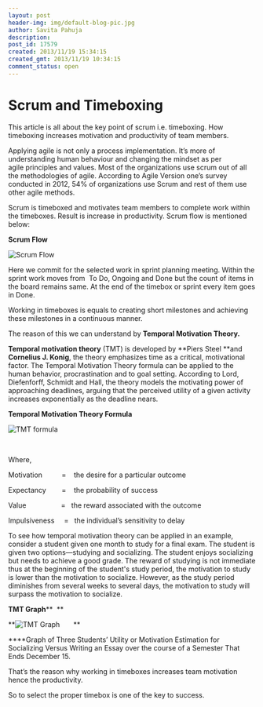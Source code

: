 ```yaml
---
layout: post
header-img: img/default-blog-pic.jpg
author: Savita Pahuja
description: 
post_id: 17579
created: 2013/11/19 15:34:15
created_gmt: 2013/11/19 10:34:15
comment_status: open
---
```


# Scrum and Timeboxing

This article is all about the key point of scrum i.e. timeboxing. How timeboxing increases motivation and productivity of team members.

Applying agile is not only a process implementation. It’s more of understanding human behaviour and changing the mindset as per agile principles and values. Most of the organizations use scrum out of all the methodologies of agile. According to Agile Version one’s survey conducted in 2012, 54% of organizations use Scrum and rest of them use other agile methods.

Scrum is timeboxed and motivates team members to complete work within the timeboxes. Result is increase in productivity. Scrum flow is mentioned below:

**Scrum Flow**

![Scrum Flow][1]

Here we commit for the selected work in sprint planning meeting. Within the sprint work moves from  To Do, Ongoing and Done but the count of items in the board remains same. At the end of the timebox or sprint every item goes in Done.

Working in timeboxes is equals to creating short milestones and achieving these milestones in a continuous manner.

The reason of this we can understand by **Temporal Motivation Theory.**

**Temporal motivation theory** (TMT) is developed by **Piers Steel **and **Cornelius J. Konig**, the theory emphasizes time as a critical, motivational factor. The Temporal Motivation Theory formula can be applied to the human behavior, procrastination and to goal setting. According to Lord, Diefenforff, Schmidt and Hall, the theory models the motivating power of approaching deadlines, arguing that the perceived utility of a given activity increases exponentially as the deadline nears.

**Temporal Motivation Theory Formula**

![TMT formula][2]

 

Where,

Motivation          =    the desire for a particular outcome

Expectancy        =    the probability of success

Value                  =   the reward associated with the outcome

Impulsiveness     =   the individual’s sensitivity to delay

To see how temporal motivation theory can be applied in an example, consider a student given one month to study for a final exam. The student is given two options—studying and socializing. The student enjoys socializing but needs to achieve a good grade. The reward of studying is not immediate thus at the beginning of the student's study period, the motivation to study is lower than the motivation to socialize. However, as the study period diminishes from several weeks to several days, the motivation to study will surpass the motivation to socialize.

**TMT Graph****  **

**![TMT Graph][3]       **

****Graph of Three Students’ Utility or Motivation Estimation for Socializing Versus Writing an Essay over the course of a Semester That Ends December 15.

That’s the reason why working in timeboxes increases team motivation hence the productivity.

So to select the proper timebox is one of the key to success.

   [1]: http://xebee.xebia.in/wp-content/uploads/2013/11/Scrum-Flow.jpg
   [2]: http://xebee.xebia.in/wp-content/uploads/2013/11/TMT-formula-300x50.jpg
   [3]: http://xebee.xebia.in/wp-content/uploads/2013/11/TMT-Graph.jpg